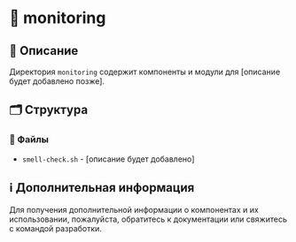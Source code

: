 # 📁 monitoring

## 📝 Описание
Директория `monitoring` содержит компоненты и модули для [описание будет добавлено позже].

## 🗂️ Структура

### 📄 Файлы

- `smell-check.sh` - [описание будет добавлено]

## ℹ️ Дополнительная информация

Для получения дополнительной информации о компонентах и их использовании, пожалуйста, обратитесь к документации или свяжитесь с командой разработки.
